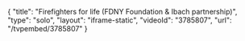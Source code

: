 {
    "title": "Firefighters for life (FDNY Foundation & Ibach partnership)",
    "type": "solo",
    "layout": "iframe-static",
    "videoId": "3785807",
    "url": "\/tvpembed\/3785807"
}